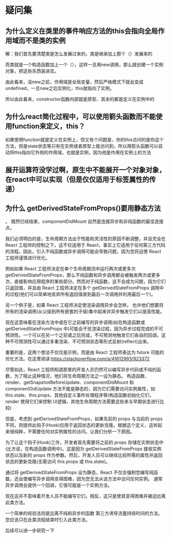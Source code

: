 # 疑问集

## 为什么定义在类里的事件响应方法的this会指向全局作用域而不是类的实例

解：我们首先要清楚类是怎么发展过来的，类是继承加上那个（）发展来的

而类就是一个构造函数加上一个（），这样一旦用new调用，那么就创建一个实例对象，把这些东西装进去。

由此看来，没new之前，作用域是全局变量，然后严格模式下就会变成undefined，一旦new之后实例化，this就指向了实例。

所以由此看来，constructor函数内部就是原型、其余的都是定义在实例中的

## 为什么react简化过程中，可以使用箭头函数而不能使用function来定义，this？

如果使用function就是定义在实例上，但又有个问题是，你的this访问的是你这个方法，但是state状态等只有在实例或者原型上能访问到，所以用箭头函数可以自动将this指向它外侧的作用域，也就是实例，因为他是作用在实例上的方法

## 展开运算符没学过啊，原生中不能展开一个对象对象，在react中可以实现（但是仅仅适用于标签属性的传递）

## 为什么 getDerivedStateFromProps()要用静态方法

。 既然已经结束，componentDidMount 自然是连接异步和非纯函数的最佳连接点。

我们必须明白的是，生命周期方法出于性能和灵活性的原因不断调整，并且完全在 React 工程师的控制之下。这不仅适用于 React，事实上它适用于任何第三方代码的流程。因此，引入不纯函数或异步调用可能会导致问题，因为您将迫使 React 工程师谨慎进行优化。

例如如果 React 工程师决定在单个生命周期流中运行两次或更多次 getDerivedStateFromProps，那么不纯函数和异步调用都会被触发两次或更多次，直接影响应用程序的某些部分。然而对于纯函数，这不会成为问题，因为它们只返回值，并且由 React 工程师决定在多个 getDerivedStateFromProps 调用中的过程(他们可以简单地丢弃所有返回值直到最后一次调用并利用最后一个)。

另一个例子是，如果 React 工程师决定使渲染调用异步会怎样。 也许他们想要将所有的渲染调用(从父级到所有嵌套的子级)集中起来并异步触发它们以提高性能。

现在这意味着在渲染方法中或在它之前编写的异步调用(如在构造函数或 getDerivedStateFromProps 中)可能会干扰渲染过程，因为异步过程完成的不可预测性。一个可以在另一个之前或之后完成，不可预测地触发它们各自的回调。这种不可预测性可以通过多重渲染、不可预测状态等形式反射(reflect)出来。

重要的是，这两个想法不仅仅是示例，而是由 React 工程师表达为 future 可能的优化方法。在这里阅读:<https://stackoverflow.com/a/41612993/923372>

尽管如此，React 工程师知道那里的开发人员仍然可以编写异步代码或不纯的函数，为了阻止这种情况，他们将生命周期方法之一设为静态。 构造函数、render、getSnapshotBeforeUpdate、componentDidMount 和 componentDidUpdate 方法不能是静态的，因为它们需要访问实例属性，如 this.state、this.props、其他自定义事件处理程序等(构造函数初始化它们，render 使用它们来控制 UI逻辑，其他生命周期方法需要这些来与早期状态进行比较)

但是，考虑到 getDerivedStateFromProps，如果先前的 props 与当前的 props 不同，则提供此钩子(Hook)仅用于返回状态的更新克隆。根据这个定义，这听起来很纯粹，不需要任何对实例属性的访问。让我们分析一下原因。

为了让这个钩子(Hook)工作，开发者首先需要将之前的 props 存储在实例状态中(比方说，在构造函数调用中)。这是因为 getDerivedStateFromProps 接收实例状态以及新的 props 作为参数。然后，开发人员可以继续比较所需的属性并返回状态的更新克隆(无需访问 this.props 或 this.state)。

通过将 getDerivedStateFromProps 设为静态，React 不仅会强制您编写纯函数，还会使编写异步调用变得困难，因为您无法从该方法中访问任何实例。 通常异步调用会提供一个回调，它很可能是一个实例方法。

现在这并不意味着开发人员不能编写它们，相反，这只是使其变得困难并被迫远离此类方法。

一个简单的经验法则是远离不纯和异步的函数 第三方诱导流量持续时间的方法。 您应该只在此类流程结束时引入此类方法。

后续可以进一步研究一下
